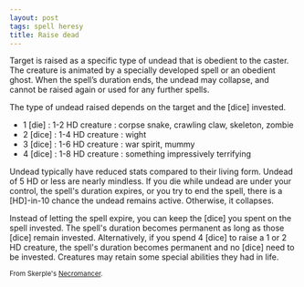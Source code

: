 ```yaml
---
layout: post
tags: spell heresy
title: Raise dead
---
```

Target is raised as a specific type of undead that is obedient to the caster. The creature is animated by a specially developed spell or an obedient ghost. When the spell’s duration ends, the undead may collapse, and cannot be raised again or used for any further spells.

  The type of undead raised depends on the target and the [dice] invested.
  *  1 [die] : 1-2 HD creature : corpse snake, crawling claw, skeleton, zombie
  *  2 [dice] : 1-4 HD creature : wight
  *  3 [dice] : 1-6 HD creature : war spirit, mummy
  *  4 [dice] : 1-8 HD creature : something impressively terrifying

  Undead typically have reduced stats compared to their living form. Undead of 5 HD or less are nearly mindless. If you die while undead are under your control, the spell's duration expires, or you try to end the spell, there is a [HD]-in-10 chance the undead remains active. Otherwise, it collapses.

  Instead of letting the spell expire, you can keep the [dice] you spent on the spell invested. The spell's duration becomes permanent as long as those [dice] remain invested. Alternatively, if you spend 4 [dice] to raise a 1 or 2 HD creature, the spell's duration becomes permanent and no [dice] need to be invested. Creatures may retain some special abilities they had in life. 

<small>From Skerple's [Necromancer](https://coinsandscrolls.blogspot.com/2017/11/osr-necromancers.html).</small>
